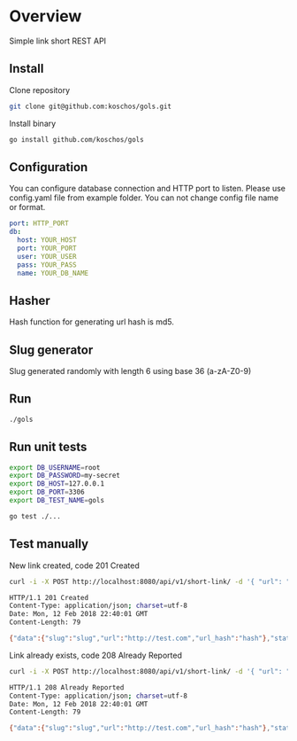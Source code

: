 # Overview

Simple link short REST API

## Install

Clone repository
```bash
git clone git@github.com:koschos/gols.git
```

Install binary
```bash
go install github.com/koschos/gols
```

## Configuration

You can configure database connection and HTTP port to listen.
Please use config.yaml file from example folder.
You can not change config file name or format.

```yaml
port: HTTP_PORT
db:
  host: YOUR_HOST
  port: YOUR_PORT
  user: YOUR_USER
  pass: YOUR_PASS
  name: YOUR_DB_NAME
```

## Hasher

Hash function for generating url hash is md5.

## Slug generator

Slug generated randomly with length 6 using base 36 (a-zA-Z0-9)

## Run

```bash
./gols
```

## Run unit tests

```bash
export DB_USERNAME=root
export DB_PASSWORD=my-secret
export DB_HOST=127.0.0.1
export DB_PORT=3306
export DB_TEST_NAME=gols

go test ./...
```

## Test manually

New link created, code 201 Created

```bash
curl -i -X POST http://localhost:8080/api/v1/short-link/ -d '{ "url": "http://test.com" }'

HTTP/1.1 201 Created
Content-Type: application/json; charset=utf-8
Date: Mon, 12 Feb 2018 22:40:01 GMT
Content-Length: 79

{"data":{"slug":"slug","url":"http://test.com","url_hash":"hash"},"status":201}
```

Link already exists, code 208 Already Reported

```bash
curl -i -X POST http://localhost:8080/api/v1/short-link/ -d '{ "url": "http://test.com" }'

HTTP/1.1 208 Already Reported
Content-Type: application/json; charset=utf-8
Date: Mon, 12 Feb 2018 22:40:01 GMT
Content-Length: 79

{"data":{"slug":"slug","url":"http://test.com","url_hash":"hash"},"status":201}
```